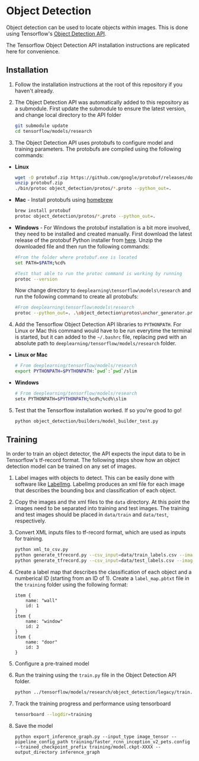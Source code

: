 # Object Detection
Object detection can be used to locate objects within images. This is done using Tensorflow's [Object Detection API](https://github.com/tensorflow/models/tree/master/research/object_detection). 

The Tensorflow Object Detection API installation instructions are replicated here for convenience.

## Installation

1. Follow the installation instructions at the root of this repository if you haven't already. 

2. The Object Detection API was automatically added to this repository as a submodule. First update the submodule to ensure the latest version, and change local directory to the API folder
    ```sh
    git submodule update
    cd tensorflow/models/research
    ```

3. The Object Detection API uses protobufs to configure model and training parameters. The protobufs are compiled using the following commands:

* **Linux**
    ```sh
    wget -O protobuf.zip https://github.com/google/protobuf/releases/download/v3.0.0/protoc-3.0.0-linux-x86_64.zip
    unzip protobuf.zip
    ./bin/protoc object_detection/protos/*.proto --python_out=.
    ```

* **Mac** - Install protobufs using [homebrew](https://brew.sh/)
    ```sh
    brew install protobuf
    protoc object_detection/protos/*.proto --python_out=.
    ```
* **Windows** - For Windows the protobuf installation is a bit more involved, they need to be installed and created manually. First download the latest release of the protobuf Python installer from [here](https://github.com/protocolbuffers/protobuf/releases/download/v3.7.0/protobuf-python-3.7.0.zip). Unzip the downloaded file and then run the following commands:
    
    ```sh
    #From the folder where protobuf.exe is located
    set PATH=$PATH;%cd%
    
    #Test that able to run the protoc command is working by running
    protoc --version
    ```
    
    Now change directory to `deeplearning\tensorflow\models\research` and run the following command to create all protobufs:
    ```sh
    #From deeplearning\tensorflow\models\research
    protoc --python_out=. .\object_detection\protos\anchor_generator.proto .\object_detection\protos\argmax_matcher.proto .\object_detection\protos\bipartite_matcher.proto .\object_detection\protos\box_coder.proto .\object_detection\protos\box_predictor.proto .\object_detection\protos\eval.proto .\object_detection\protos\faster_rcnn.proto .\object_detection\protos\faster_rcnn_box_coder.proto .\object_detection\protos\grid_anchor_generator.proto .\object_detection\protos\hyperparams.proto .\object_detection\protos\image_resizer.proto .\object_detection\protos\input_reader.proto .\object_detection\protos\losses.proto .\object_detection\protos\matcher.proto .\object_detection\protos\mean_stddev_box_coder.proto .\object_detection\protos\model.proto .\object_detection\protos\optimizer.proto .\object_detection\protos\pipeline.proto .\object_detection\protos\post_processing.proto .\object_detection\protos\preprocessor.proto .\object_detection\protos\region_similarity_calculator.proto .\object_detection\protos\square_box_coder.proto .\object_detection\protos\ssd.proto .\object_detection\protos\ssd_anchor_generator.proto .\object_detection\protos\string_int_label_map.proto .\object_detection\protos\train.proto .\object_detection\protos\keypoint_box_coder.proto .\object_detection\protos\multiscale_anchor_generator.proto .\object_detection\protos\graph_rewriter.proto
    ```
    
4. Add the Tensorflow Object Detection API libraries to `PYTHONPATH`. For Linux or Mac this command would have to be run everytime the terminal is started, but it can added to the `~/.bashrc` file, replacing pwd with an absolute path to `deeplearning/tensorflow/models/research` folder. 
* **Linux or Mac**
    ```sh
    # From deeplearning/tensorflow/models/research
    export PYTHONPATH=$PYTHONPATH:`pwd`:`pwd`/slim
    ```
* **Windows**
    ```sh
    # From deeplearning/tensorflow/models/research
    setx PYTHONPATH=$PYTHONPATH;%cd%;%cd%\slim
    ```
5. Test that the Tensorflow installation worked. If so you're good to go!
    ```sh
    python object_detection/builders/model_builder_test.py
    ```

## Training

In order to train an object detector, the API expects the input data to be in Tensorflow's tf-record format. The following steps show how an object detection model can be trained on any set of images.  

1. Label images with objects to detect. This can be easily done with software like [LabelImg](https://github.com/tzutalin/labelImg). LabelImg produces an xml file for each image that describes the bounding box and classification of each object. 

2. Copy the images and the xml files to the `data` directory. At this point the images need to be separated into training and test images. The training and test images should be placed in `data/train` and `data/test`, respectively.

3. Convert XML inputs files to tf-record format, which are used as inputs for training.
    ```sh
    python xml_to_csv.py
    python generate_tfrecord.py --csv_input=data/train_labels.csv --image_dir=data/train --output_path=data/train.record
    python generate_tfrecord.py --csv_input=data/test_labels.csv --image_dir=data/test --output_path=data/test.record
    ```
    
4. Create a label map that describes the classification of each object and a numberical ID (starting from an ID of 1). Create a `label_map.pbtxt` file in the `training` folder using the following format:

    ```
    item {
        name: "wall"
        id: 1
    }
    item {
        name: "window"
        id: 2
    }
    item {
        name: "door"
        id: 3
    }    
    ```
    
5. Configure a pre-trained model

6. Run the training using the `train.py` file in the Object Detection API folder. 
    ```sh
    python ../tensorflow/models/research/object_detection/legacy/train.py --logtostderr --train_dir=training/ --pipeline_config_path=training/faster_rcnn_inception_v2_pets.config
    ```
    
7. Track the training progress and performance using tensorboard
    ```sh
    tensorboard --logdir=training
    ```
    
8. Save the model
    ```
    python export_inference_graph.py --input_type image_tensor --pipeline_config_path training/faster_rcnn_inception_v2_pets.config --trained_checkpoint_prefix training/model.ckpt-XXXX --output_directory inference_graph
    ```
